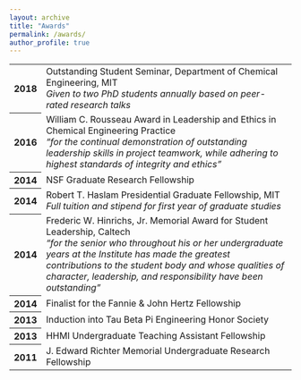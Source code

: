 ```yaml
---
layout: archive
title: "Awards"
permalink: /awards/
author_profile: true
---
```


<table>
  
  <tr><th>2018</th><td>
Outstanding Student Seminar, Department of Chemical Engineering, MIT<br>
<em>Given to two PhD students annually based on peer-rated research talks</em>
  </td></tr>

  <tr><th>2016</th><td>
William C. Rousseau Award in Leadership and Ethics in Chemical Engineering Practice<br>
<em>&ldquo;for the continual demonstration of outstanding leadership skills in project teamwork, while adhering to highest standards of integrity and ethics&rdquo;</em>
  </td></tr>

  <tr><th>2014</th><td>
NSF Graduate Research Fellowship<br>
  </td></tr>

  <tr><th>2014</th><td>
Robert T. Haslam Presidential Graduate Fellowship, MIT<br>
<em>Full tuition and stipend for first year of graduate studies</em>
  </td></tr>

  <tr><th>2014</th><td>
Frederic W. Hinrichs, Jr. Memorial Award for Student Leadership, Caltech<br>
<em>&ldquo;for the senior who throughout his or her undergraduate years at the Institute has made the greatest contributions to the student body and whose qualities of character, leadership, and responsibility have been outstanding&rdquo;</em>
  </td></tr>

  <tr><th>2014</th><td>
Finalist for the Fannie &amp; John Hertz Fellowship<br>
  </td></tr>

  <tr><th>2013</th><td>
Induction into Tau Beta Pi Engineering Honor Society
  </td></tr>

  <tr><th>2013</th><td>
HHMI Undergraduate Teaching Assistant Fellowship
  </td></tr>

  <tr><th>2011</th><td>
J. Edward Richter Memorial Undergraduate Research Fellowship
  </td></tr>



</table>


